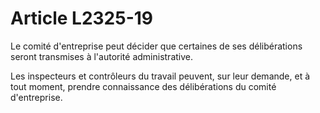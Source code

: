 # Article L2325-19

Le comité d'entreprise peut décider que certaines de ses délibérations seront transmises à l'autorité administrative.

Les inspecteurs et contrôleurs du travail peuvent, sur leur demande, et à tout moment, prendre connaissance des délibérations du comité d'entreprise.